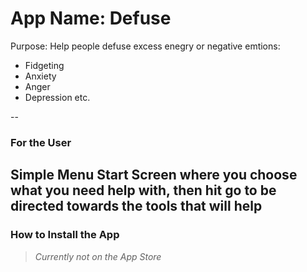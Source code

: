 # App Name: Defuse
 Purpose: Help people defuse excess enegry or negative emtions:
- Fidgeting
- Anxiety
- Anger
- Depression
etc.

--

### For the User

Simple Menu Start Screen where you choose what you need help with, then hit go to be directed towards the tools that will help
--
### How to Install the App
> *Currently not on the App Store*


